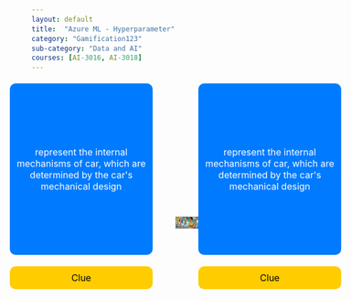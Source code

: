 ```yaml
---
layout: default
title:  "Azure ML - Hyperparameter"
category: "Gamification123"
sub-category: "Data and AI"
courses: [AI-3016, AI-3018]
---
```

<div class="custom-container">
    <div class="card-container">
        <div class="card tall-card">
            <div class="card-front">
                represent the internal mechanisms of car, which are determined by the car's mechanical design
            </div>
        </div>
        <div class="card short-card" onclick="flipCard(this)">
            <div class="card-front clue-card">Clue</div>
            <div class="card-back">Back 2</div>
        </div>
    </div>
    <a href="./images/ai2.png">
        <img src="./images/ai2.png" alt="Alex is joined by a team of sidekicks" class="center-image">
    </a>
    <div class="card-container">
        <div class="card tall-card">
            <div class="card-front">
                represent the internal mechanisms of car, which are determined by the car's mechanical design
            </div>
        </div>
        <div class="card short-card" onclick="flipCard(this)">
            <div class="card-front clue-card">Clue</div>
            <div class="card-back">Back 4</div>
        </div>
    </div>
</div>

<style>
.custom-container {
    display: flex;
    align-items: center;
    justify-content: center;
    margin-top: 20px; /* Adjust as needed to fit your layout */
}

.card-container {
    display: flex;
    flex-direction: column;
    margin: 0 20px;
}

.card {
    width: 250px;
    perspective: 1000px;
    margin-bottom: 20px;
    position: relative;
    cursor: pointer;
}

.tall-card {
    height: 300px; /* Increased by 100px */
}

.short-card {
    height: 150px; /* Increased by 50px */
}

.card-front, .card-back {
    width: 100%;
    height: 100%;
    position: absolute;
    backface-visibility: hidden;
    display: flex;
    justify-content: center;
    align-items: center;
    font-size: 16px;
    color: white;
    border-radius: 10px;
    transition: transform 0.6s;
    padding: 10px;
    box-sizing: border-box;
    text-align: center;
}

.card-front {
    background-color: #007bff;
}

.card-back {
    background-color: #28a745;
    transform: rotateY(180deg);
}

.card.flipped .card-front {
    transform: rotateY(180deg);
}

.card.flipped .card-back {
    transform: rotateY(360deg);
}

.center-image {
    width: 500px;
    height: auto;
    margin: 0 20px;
}

.clue-card {
    background-color: #ffcc00; /* Dark yellow */
    color: black; /* Text color for better contrast */
    height: auto;
}
</style>

<script>
function flipCard(card) {
    card.classList.toggle('flipped');
}
</script>
